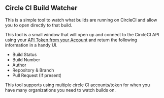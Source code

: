 
## Circle CI Build Watcher

This is a simple tool to watch what builds are running on CircleCI and allow you to open directly to that build.

This tool is a small window that will open up and connect to the CircleCI API using your [API Token from your Account](https://circleci.com/account/api)
  and return the following information in a handy UI.
  
 - Build Status
 - Build Number
 - Author
 - Repository & Branch
 - Pull Request (If present)
 
 This tool supports using multiple circle CI accounts/token for when you have many organizations you need to watch builds on.